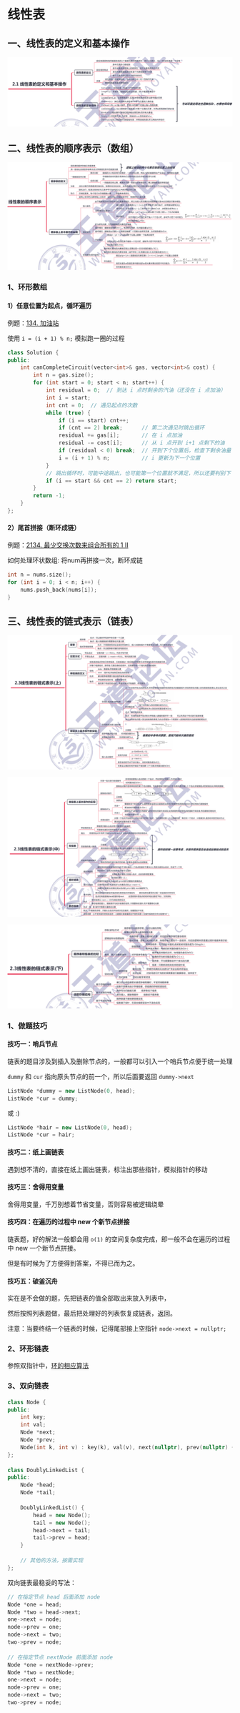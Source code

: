 # 线性表

## 一、线性表的定义和基本操作

![2-1](./doc/2-1.png)

## 二、线性表的顺序表示（数组）

![2-2](./doc/2-2.png)

### 1、环形数组

#### 1）任意位置为起点，循环遍历

例题：[134. 加油站](https://leetcode-cn.com/problems/gas-station/)

使用 `i = (i + 1) % n;` 模拟跑一圈的过程

```c++
class Solution {
public:
    int canCompleteCircuit(vector<int>& gas, vector<int>& cost) {
        int n = gas.size();
        for (int start = 0; start < n; start++) {
            int residual = 0;  // 到达 i 点时剩余的汽油（还没在 i 点加油）
            int i = start;
            int cnt = 0;  // 遇见起点的次数
            while (true) {
                if (i == start) cnt++;
                if (cnt == 2) break;      // 第二次遇见时跳出循环
                residual += gas[i];       // 在 i 点加油
                residual -= cost[i];      // 从 i 点开到 i+1 点剩下的油
                if (residual < 0) break;  // 开到下个位置后，检查下剩余油量
                i = (i + 1) % n;          // i 更新为下一个位置
            }
            // 跳出循环时，可能中途跳出，也可能第一个位置就不满足，所以还要判别下 cnt == 2
            if (i == start && cnt == 2) return start;
        }
        return -1;
    }
};
```

#### 2）尾首拼接（断环成链）

例题：[2134. 最少交换次数来组合所有的 1 II](https://leetcode-cn.com/problems/minimum-swaps-to-group-all-1s-together-ii/)

如何处理环状数组: 将num再拼接一次，断环成链

```c++
int n = nums.size();
for (int i = 0; i < n; i++) {
    nums.push_back(nums[i]);
}
```

## 三、线性表的链式表示（链表）

![2-3](./doc/2-3.png)

![2-4](./doc/2-4.png)

![2-5](./doc/2-5.png)

### 1、做题技巧

#### 技巧一：哨兵节点

链表的题目涉及到插入及删除节点的，一般都可以引入一个哨兵节点便于统一处理

`dummy` 和 `cur` 指向原头节点的前一个，所以后面要返回 `dummy->next`

```c++
ListNode *dummy = new ListNode(0, head);
ListNode *cur = dummy;
```

或 :)

```c++
ListNode *hair = new ListNode(0, head);
ListNode *cur = hair;
```

#### 技巧二：纸上画链表

遇到想不清的，直接在纸上画出链表，标注出那些指针，模拟指针的移动

#### 技巧三：舍得用变量

舍得用变量，千万别想着节省变量，否则容易被逻辑绕晕

#### 技巧四：在遍历的过程中 new 个新节点拼接

链表题，好的解法一般都会用 `o(1)` 的空间复杂度完成，即一般不会在遍历的过程中 new 一个新节点拼接。

但是有时候为了方便得到答案，不得已而为之。

#### 技巧五：破釜沉舟

实在是不会做的题，先把链表的值全部取出来放入列表中，

然后按照列表题做，最后把处理好的列表恢复成链表，返回。



注意：当要终结一个链表的时候，记得尾部接上空指针 `node->next = nullptr;`

### 2、环形链表

参照双指针中，[环的相应算法](../2-算法基础/3-双指针.md)

### 3、双向链表

```c++
class Node {
public:
    int key;
    int val;
    Node *next;
    Node *prev;
    Node(int k, int v) : key(k), val(v), next(nullptr), prev(nullptr) {}
};

class DoublyLinkedList {
public:
    Node *head;
    Node *tail;

    DoublyLinkedList() {
        head = new Node();
        tail = new Node();
        head->next = tail;
        tail->prev = head;
    }
    
    // 其他的方法，按需实现
};
```

双向链表最稳妥的写法：

```c++
// 在指定节点 head 后面添加 node
Node *one = head;
Node *two = head->next;
one->next = node;
node->prev = one;
node->next = two;
two->prev = node;

// 在指定节点 nextNode 前面添加 node
Node *one = nextNode->prev;
Node *two = nextNode;
one->next = node;
node->prev = one;
node->next = two;
two->prev = node;
```

